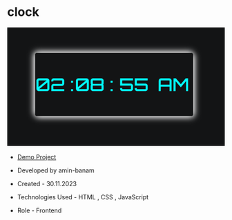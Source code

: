 # clock
![viewfinal](3.png)

- [Demo Project](https://amin-banam.github.io/clock/)

- Developed by amin-banam

- Created - 30.11.2023

- Technologies Used - HTML , CSS , JavaScript

- Role - Frontend
